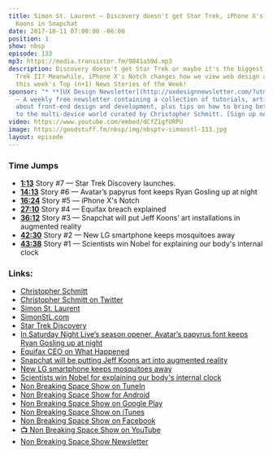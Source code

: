 ```yaml
---
title: Simon St. Laurent — Discovery doesn't get Star Trek, iPhone X's Notch, Jeff
  Koons in Snapchat
date: 2017-10-11 07:00:00 -06:00
position: 1
show: nbsp
episode: 133
mp3: https://media.transistor.fm/9841a59d.mp3
description: Discovery doesn't get Star Trek or maybe it's the biggest con since Star
  Trek II? Meanwhile, iPhone X's Notch changes how we view web design and more in
  this week's Top (n+1) News Stories of the Week!
sponsor: "* **[UX Design Newsletter](http://uxdesignnewsletter.com/?utm_source=nbsptv133&utm_medium=podcast&utm_campaign=uxdesignnewsletter)**
  — A weekly free newsletter containing a collection of tutorials, articles, and videos
  about front-end design and development, plus tips on how to bring better engagement
  to the multi-device world curated by Christopher Schmitt. [Sign up now!](http://uxdesignnewsletter.com/?utm_source=nbsptv133&utm_medium=podcast&utm_campaign=uxdesignnewsletter)"
video: https://www.youtube.com/embed/dCfZ1gfURPU
image: https://goodstuff.fm/nbsp/img/nbsptv-simonstl-133.jpg
layout: episode
---
```


### Time Jumps

* **[1:13](https://goodstuff.fm/nbsp/133#t=1:13)** Story #7 — Star Trek Discovery launches.
* **[14:13](https://goodstuff.fm/nbsp/133#t=14:13)** Story #6 — Avatar’s papyrus font keeps Ryan Gosling up at night
* **[16:24](https://goodstuff.fm/nbsp/133#t=16:24)** Story #5 — iPhone X's Notch
* **[27:10](https://goodstuff.fm/nbsp/133#t=27:10)** Story #4 — Equifax breach explained
* **[36:12](https://goodstuff.fm/nbsp/133#t=36:12)** Story #3 — Snapchat will put Jeff Koons’ art installations in augmented reality
* **[42:30](https://goodstuff.fm/nbsp/133#t=42:30)** Story #2 — New LG smartphone keeps mosquitoes away
* **[43:38](https://goodstuff.fm/nbsp/133#t=43:38)** Story #1 — Scientists win Nobel for explaining our body's internal clock

### Links:

* [Christopher Schmitt](http://Christopher.org)
* [Christopher Schmitt on Twitter](https://twitter.com/teleject)
* [Simon St. Laurent](https://twitter.com/simonstl)
* [SimonStL.com](http://simonstl.com)
* [Star Trek Discovery](http://www.cbs.com/shows/star-trek-discovery/)
* [In Saturday Night Live’s season opener, Avatar’s papyrus font keeps Ryan Gosling up at night](https://www.theverge.com/2017/10/1/16392890/avatar-papyrus-font-ryan-gosling-saturday-night-live-tv)
* [Equifax CEO on What Happened](https://www.cnet.com/news/equifax-ceo-data-breach-heres-what-went-wrong/)
* [Snapchat will be putting Jeff Koons art into augmented reality](https://www.theverge.com/2017/10/2/16405474/snapchat-jeff-koons-art-installations-augmented-reality-world-lens)
* [New LG smartphone keeps mosquitoes away](http://money.cnn.com/2017/09/28/technology/smartphone-mosquito-lg-k7i/index.html)
* [Scientists win Nobel for explaining our body's internal clock](https://www.cnet.com/news/nobel-prize-in-medicine-for-explaining-how-our-body-clocks-tick/)
* [Non Breaking Space Show on TuneIn](http://tunein.com/radio/Non-Breaking-Space-Show-p885155/)
* [Non Breaking Space Show for Android](http://subscribeonandroid.com/feeds.goodstuff.fm/nbsp)
* [Non Breaking Space Show on Google Play](https://playmusic.app.goo.gl/?ibi=com.google.PlayMusic&isi=691797987&ius=googleplaymusic&link=https://play.google.com/music/m/Iw5ik6iwalo5vmda5rqyrotdney?t%3DNon_Breaking_Space_Show%26pcampaignid%3DMKT-na-all-co-pr-mu-pod-16)
* [Non Breaking Space Show on iTunes](https://itunes.apple.com/ca/podcast/non-breaking-space-show/id507162981?mt=2&ign-mpt=uo%3D4)
* [Non Breaking Space Show on Facebook](https://www.facebook.com/nbsptv)
* [📺 Non Breaking Space Show on YouTube](https://www.youtube.com/channel/UC--mqA75V3CM8hxId0l7e_g?sub_confirmation=1)
* [Non Breaking Space Show Newsletter](http://newsletter.nonbreakingspace.tv/)
